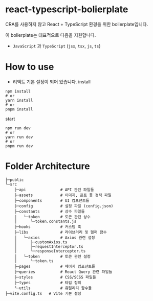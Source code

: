 # react-typescript-bolierplate

CRA를 사용하지 않고 React + TypeScript 환경을 위한 bolierplate입니다.

이 bolierplate는 대표적으로 다음을 지원합니다.

- `JavaScript` 과 `TypeScript`
  (`jsx`, `tsx`, `js`, `ts`)



# How to use
- 리액트 기본 설정이 되어 있습니다.
install

```
npm install
# or
yarn install 
# or 
pnpm install
```

start
```
npm run dev
# or
yarn run dev
# or 
pnpm run dev
```


# Folder Architecture
```
├─public
└─src
    ├─api               # API 관련 파일들
    ├─assets            # 이미지, 폰트 등 정적 파일
    ├─components        # UI 컴포넌트들
    ├─config            # 설정 파일 (config.json)
    ├─constants         # 상수 파일들
    │   └─token         # 토큰 관련 상수
    │      └─token.constants.js
    ├─hooks             # 커스텀 훅
    ├─libs              # 라이브러리 및 헬퍼 함수
    │   └─axios         # Axios 관련 설정
    │      ├─customAxios.ts
    │      ├─requestInterceptor.ts
    │      └─responseInterceptor.ts
    │   └─token         # 토큰 관련 설정
    │      └─token.ts
    ├─pages             # 페이지 컴포넌트들
    ├─queries           # React Query 관련 파일들
    ├─styles            # CSS/SCSS 파일들
    ├─types             # 타입 정의
    └─utils             # 유틸리티 함수들
├─vite.config.ts   # Vite 기본 설정

```